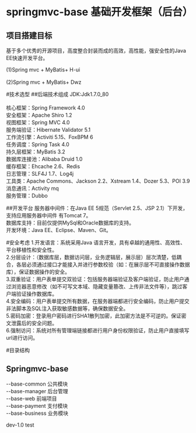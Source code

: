 # springmvc-base 基础开发框架（后台）
## 项目搭建目标
基于多个优秀的开源项目，高度整合封装而成的高效，高性能，强安全性的Java EE快速开发平台。

(1)Spring mvc + MyBatis+ H-ui <br/>  
(2)Spring mvc + MyBatis+ Dwz <br/> 

#技术选型
##后端技术组成
JDK:Jdk1.7.0_80 <br/>  
核心框架：Spring Framework 4.0<br/>
安全框架：Apache Shiro 1.2<br/>
视图框架：Spring MVC 4.0<br/>
服务端验证：Hibernate Validator 5.1<br/>
工作流引擎：Activiti 5.15、FoxBPM 6<br/>
任务调度：Spring Task 4.0<br/>
持久层框架：MyBatis 3.2<br/>
数据库连接池：Alibaba Druid 1.0<br/>
缓存框架：Ehcache 2.6、Redis<br/>
日志管理：SLF4J 1.7、Log4j<br/>
工具类：Apache Commons、Jackson 2.2、Xstream 1.4、Dozer 5.3、POI 3.9<br/>
消息通讯：Activity mq <br/> 
服务管理：Dubbo <br/>

##开发平台
服务器中间件：在Java EE 5规范（Servlet 2.5、JSP 2.1）下开发，支持应用服务器中间件 有Tomcat 7。<br/>
数据库支持：目前仅提供MySql和Oracle数据库的支持。<br/>
开发环境：Java EE、Eclipse、Maven、Git。<br/>

#安全考虑
1.开发语言：系统采用Java 语言开发，具有卓越的通用性、高效性、平台移植性和安全性。<br/>
2.分层设计：（数据库层，数据访问层，业务逻辑层，展示层）层次清楚，低耦合，各层必须通过接口才能接入并进行参数校验（如：在展示层不可直接操作数据库），保证数据操作的安全。<br/>
3.双重验证：用户表单提交双验证：包括服务器端验证及客户端验证，防止用户通过浏览器恶意修改（如不可写文本域、隐藏变量篡改、上传非法文件等），跳过客户端验证操作数据库。<br/>
4.安全编码：用户表单提交所有数据，在服务器端都进行安全编码，防止用户提交非法脚本及SQL注入获取敏感数据等，确保数据安全。<br/>
5.密码加密：登录用户密码进行SHA1散列加密，此加密方法是不可逆的。保证密文泄露后的安全问题。<br/>
6.强制访问：系统对所有管理端链接都进行用户身份权限验证，防止用户直接填写url进行访问。<br/>


#目录结构
## Springmvc-base<br/>
--base-common        公共模块<br/>
--base-manager        后台管理<br/>
--base-web                前端项目<br/>
--base-payment        支付模块<br/>
--base-business        业务模块<br/>


dev-1.0 test
